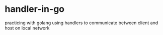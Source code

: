 # handler-in-go
practicing with golang using handlers to communicate between client and host on local network
